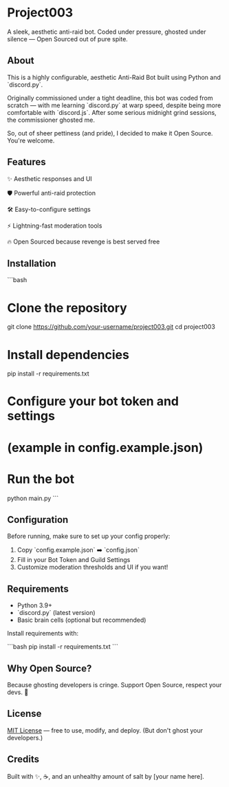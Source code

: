 # Project003

A sleek, aesthetic anti-raid bot. Coded under pressure, ghosted under silence — Open Sourced out of pure spite.

## About

This is a highly configurable, aesthetic Anti-Raid Bot built using Python and \`discord.py\`.

Originally commissioned under a tight deadline, this bot was coded from scratch — with me learning \`discord.py\` at warp speed, despite being more comfortable with \`discord.js\`. After some serious midnight grind sessions, the commissioner ghosted me.

So, out of sheer pettiness (and pride), I decided to make it Open Source. You're welcome.

## Features

✨ Aesthetic responses and UI

🛡️ Powerful anti-raid protection

🛠️ Easy-to-configure settings

⚡ Lightning-fast moderation tools

🔥 Open Sourced because revenge is best served free

## Installation

\`\`\`bash
# Clone the repository
git clone https://github.com/your-username/project003.git
cd project003

# Install dependencies
pip install -r requirements.txt

# Configure your bot token and settings
# (example in config.example.json)

# Run the bot
python main.py
\`\`\`

## Configuration

Before running, make sure to set up your config properly:

1. Copy \`config.example.json\` ➡️ \`config.json\`
2. Fill in your Bot Token and Guild Settings
3. Customize moderation thresholds and UI if you want!

## Requirements

*   Python 3.9+
*   \`discord.py\` (latest version)
*   Basic brain cells (optional but recommended)

Install requirements with:

\`\`\`bash
pip install -r requirements.txt
\`\`\`

## Why Open Source?

Because ghosting developers is cringe.
Support Open Source, respect your devs. 🤝

## License

[MIT License](LICENSE) — free to use, modify, and deploy.
(But don't ghost your developers.)

## Credits

Built with ✨, ☕, and an unhealthy amount of salt by [your name here].

